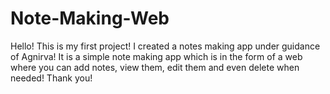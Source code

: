 # Note-Making-Web
Hello! This is my first project! I created a notes making app under guidance of Agnirva! It is a simple note making app which is in the form of a web where 
you can add notes, view them, edit them and even delete when needed! Thank you!
